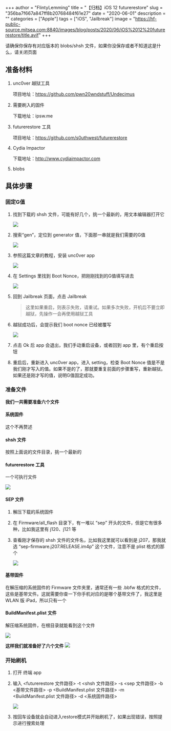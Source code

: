 +++
author = "FlintyLemming"
title = "【归档】iOS 12 futurerestore"
slug = "356ba7f667a847ff8b20768484f61e27"
date = "2020-06-01"
description = ""
categories = ["Apple"]
tags = ["iOS", "Jailbreak"]
image = "https://hf-public-source.mitsea.com:8840/images/blog/posts/2020/06/iOS%2012%20futurerestore/title.avif"
+++

请确保你保存有对应版本的 blobs/shsh 文件，如果你没保存或者不知道这是什么，请关闭页面

## 准备材料

1. unc0ver 越狱工具

    项目地址：https://github.com/pwn20wndstuff/Undecimus
2. 需要刷入的固件

    下载地址：ipsw.me
3. futurerestore 工具

    项目地址：https://github.com/s0uthwest/futurerestore
4. Cydia Impactor

    下载地址：http://www.cydiaimpactor.com

5. blobs

## 具体步骤
### 固定G值
1. 找到下载的 shsh 文件，可能有好几个，挑一个最新的，用文本编辑器打开它

    ![](https://hf-public-source.mitsea.com:8840/images/blog/posts/2020/06/iOS%2012%20futurerestore/1.avif)
2. 搜索“gen”，定位到 generator 值，下面那一串就是我们需要的G值

    ![](https://hf-public-source.mitsea.com:8840/images/blog/posts/2020/06/iOS%2012%20futurerestore/2.avif)
3. 参照这篇文章的教程，安装 unc0ver app

    ![](https://hf-public-source.mitsea.com:8840/images/blog/posts/2020/06/iOS%2012%20futurerestore/3.avif)
4. 在 Settings 里找到 Boot Nonce，把刚刚找到的G值填写进去

    ![](https://hf-public-source.mitsea.com:8840/images/blog/posts/2020/06/iOS%2012%20futurerestore/4.avif)
5. 回到 Jailbreak 页面，点击 Jailbreak
    > 这里如果重启，则表示失败，请重试。如果多次失败，开机后不要立即越狱，先操作一会再使用越狱工具
6. 越狱成功后，会提示我们 boot nonce 已经被覆写

    ![](https://hf-public-source.mitsea.com:8840/images/blog/posts/2020/06/iOS%2012%20futurerestore/5.avif)
7. 点击 Ok 后 app 会退出，我们手动重启设备，或者回到 app 里，有个重启按钮
8. 重启后，重新进入 unc0ver app，进入 setting，检查 Boot Nonce 值是不是我们刚才写入的值。如果不是的了，那就要重复前面的步骤重写，重新越狱。如果还是刚才写的值，说明G值固定成功。

### 准备文件
**我们一共需要准备六个文件**
#### 系统固件
这个不再赘述
#### shsh 文件
按照上面说的文件目录，挑一个最新的
#### futurerestore 工具
一个可执行文件

![](https://hf-public-source.mitsea.com:8840/images/blog/posts/2020/06/iOS%2012%20futurerestore/6.avif)
#### SEP 文件
1. 解压下载的系统固件
2. 在 Firmware/all_flash 目录下，有一堆以 “sep” 开头的文件，但是它有很多种，比如我这里有 j120、j121 等
3. 查看刚才保存的 shsh 文件的文件名，比如我这里就可以看到是 j207，那我就选 “sep-firmware.j207.RELEASE.im4p” 这个文件，注意不是 plist 格式的那个

    ![](https://hf-public-source.mitsea.com:8840/images/blog/posts/2020/06/iOS%2012%20futurerestore/7.avif)
#### 基带固件
在解压缩的系统固件的 Firmware 文件夹里，通常还有一些 .bbfw 格式的文件，这些是基带文件。这就需要你查一下你手机对应的是哪个基带文件了，我这里是 WLAN 版 iPad，所以只有一个



#### BuildManifest.plist 文件
解压缩系统固件，在根目录就能看到这个文件

![](https://hf-public-source.mitsea.com:8840/images/blog/posts/2020/06/iOS%2012%20futurerestore/8.avif)

**这样我们就准备好了六个文件**
![](https://hf-public-source.mitsea.com:8840/images/blog/posts/2020/06/iOS%2012%20futurerestore/9.avif)

### 开始刷机
1. 打开 终端 app
2. 输入 <futurerestore 文件路径> -t <shsh 文件路径> -s <sep 文件路径> -b <基带文件路径> -p <BuildManifest.plist 文件路径> -m <BuildManifest.plist 文件路径> -d <系统固件路径>

    ![](https://hf-public-source.mitsea.com:8840/images/blog/posts/2020/06/iOS%2012%20futurerestore/10.avif)
3. 按回车设备就会自动进入restore模式并开始刷机了，如果出现错误，按照提示进行搜索处理